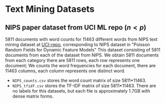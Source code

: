 # Text Mining Datasets
## NIPS paper dataset from UCI ML repo ($n<p$)
5811 documents with word counts for 11463 different words from NIPS text mining dataset at [UCI-repo](https://archive.ics.uci.edu/ml/datasets/NIPS+Conference+Papers+1987-2015#), corresponding to NIPS dataset in "Poisson Random Fields for Dynamic Feature Models"
This dataset consisting of 5811 documents from each of the dataset from NIPS.
We obtain 5811 documents from each category there are 5811 rows, each row represents one document;
We counts the word frequencies for each document, there are 11463 columns, each column represents one distinct word. 
- `NIPS_counts.csv` stores the word count matrix of size 5811*11463.
- `NIPS_tfidf.csv` stores the TF-IDF matrix of size 5811*11463.
There are no labels for this datasets, but each file is approximately 1.7GB with dense matrix forms.
